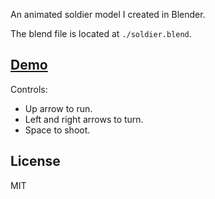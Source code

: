 An animated soldier model I created in Blender.

The blend file is located at `./soldier.blend`.

## [Demo](https://kylejlin.github.io/soldier-demo)
Controls:
- Up arrow to run.
- Left and right arrows to turn.
- Space to shoot.

## License
MIT
